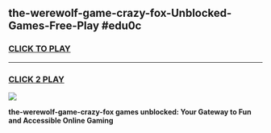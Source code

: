 
## the-werewolf-game-crazy-fox-Unblocked-Games-Free-Play #edu0c
<h3>
<a href="https://us.freeplayer.one?title=the-werewolf-game-crazy-fox&ref=9M">CLICK TO PLAY</a></h3>
<hr>

<h3>
<a href="https://us.freeplayer.one?title=the-werewolf-game-crazy-fox&ref=9M">CLICK 2 PLAY</a>
  
</h3>

<a href="https://us.freeplayer.one?title=the-werewolf-game-crazy-fox&ref=9M"><img src="https://clearcache.store/games.png"></a>


**the-werewolf-game-crazy-fox games unblocked: Your Gateway to Fun and Accessible Online Gaming**
